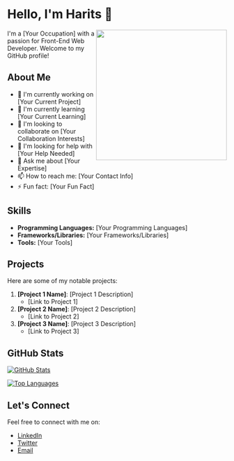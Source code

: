 # Hello, I'm Harits 👋

<img align="right" src="https://github.com/[your-username]/[your-username]/blob/main/profile-image.jpg?raw=true" width="300" height="300" />

I'm a [Your Occupation] with a passion for Front-End Web Developer. Welcome to my GitHub profile!

## About Me

- 🔭 I'm currently working on [Your Current Project]
- 🌱 I'm currently learning [Your Current Learning]
- 👯 I'm looking to collaborate on [Your Collaboration Interests]
- 🤔 I'm looking for help with [Your Help Needed]
- 💬 Ask me about [Your Expertise]
- 📫 How to reach me: [Your Contact Info]
- ⚡ Fun fact: [Your Fun Fact]

## Skills

- **Programming Languages:** [Your Programming Languages]
- **Frameworks/Libraries:** [Your Frameworks/Libraries]
- **Tools:** [Your Tools]

## Projects

Here are some of my notable projects:

1. **[Project 1 Name]**: [Project 1 Description]
   - [Link to Project 1]
2. **[Project 2 Name]**: [Project 2 Description]
   - [Link to Project 2]
3. **[Project 3 Name]**: [Project 3 Description]
   - [Link to Project 3]

## GitHub Stats

[![GitHub Stats](https://github-readme-stats.vercel.app/api?username=[your-username]&show_icons=true&theme=radical)](https://github.com/[your-username])

[![Top Languages](https://github-readme-stats.vercel.app/api/top-langs/?username=[your-username]&layout=compact&theme=radical)](https://github.com/[your-username])

## Let's Connect

Feel free to connect with me on:

- [LinkedIn](https://www.linkedin.com/in/[your-linkedin-username])
- [Twitter](https://twitter.com/[your-twitter-username])
- [Email](mailto:[your-email])
